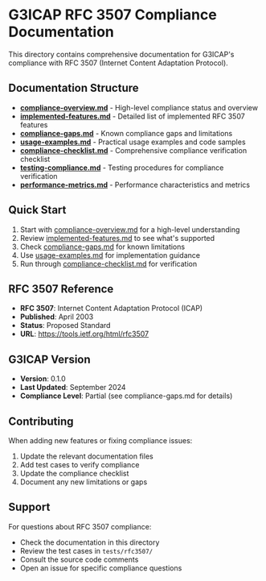 # G3ICAP RFC 3507 Compliance Documentation

This directory contains comprehensive documentation for G3ICAP's compliance with RFC 3507 (Internet Content Adaptation Protocol).

## Documentation Structure

- **[compliance-overview.md](compliance-overview.md)** - High-level compliance status and overview
- **[implemented-features.md](implemented-features.md)** - Detailed list of implemented RFC 3507 features
- **[compliance-gaps.md](compliance-gaps.md)** - Known compliance gaps and limitations
- **[usage-examples.md](usage-examples.md)** - Practical usage examples and code samples
- **[compliance-checklist.md](compliance-checklist.md)** - Comprehensive compliance verification checklist
- **[testing-compliance.md](testing-compliance.md)** - Testing procedures for compliance verification
- **[performance-metrics.md](performance-metrics.md)** - Performance characteristics and metrics

## Quick Start

1. Start with [compliance-overview.md](compliance-overview.md) for a high-level understanding
2. Review [implemented-features.md](implemented-features.md) to see what's supported
3. Check [compliance-gaps.md](compliance-gaps.md) for known limitations
4. Use [usage-examples.md](usage-examples.md) for implementation guidance
5. Run through [compliance-checklist.md](compliance-checklist.md) for verification

## RFC 3507 Reference

- **RFC 3507**: Internet Content Adaptation Protocol (ICAP)
- **Published**: April 2003
- **Status**: Proposed Standard
- **URL**: https://tools.ietf.org/html/rfc3507

## G3ICAP Version

- **Version**: 0.1.0
- **Last Updated**: September 2024
- **Compliance Level**: Partial (see compliance-gaps.md for details)

## Contributing

When adding new features or fixing compliance issues:

1. Update the relevant documentation files
2. Add test cases to verify compliance
3. Update the compliance checklist
4. Document any new limitations or gaps

## Support

For questions about RFC 3507 compliance:

- Check the documentation in this directory
- Review the test cases in `tests/rfc3507/`
- Consult the source code comments
- Open an issue for specific compliance questions
